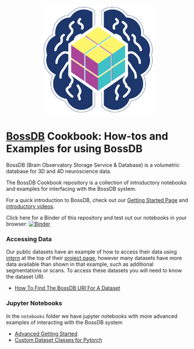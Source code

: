 <div align="center">
  <img src="logo.png" height = '300px'>
</div>

# [BossDB](https://bossdb.org/) Cookbook: How-tos and Examples for using BossDB

BossDB (Brain Observatory Storage Service & Database) is a volumetric database for 3D and 4D neuroscience data.

The BossDB Cookbook repository is a collection of introductory notebooks and examples for interfacing with the BossDB system. 

For a quick introduction to BossDB, check out our [Getting Started Page](https://bossdb.org/get-started) and [introductory videos](https://www.youtube.com/channel/UCOKBtUhLgr-AtfGUxA-K6lg/featured).

Click here for a Binder of this repository and test out our notebooks in your browser: [![Binder](https://mybinder.org/badge_logo.svg)](https://mybinder.org/v2/gh/aplbrain/bossdb_cookbook/HEAD?filepath=notebooks%2F)

### Accessing Data

Our public datasets have an example of how to access their data using [intern](https://github.com/jhuapl-boss/intern) at the top of their [project page](https://bossdb.org/projects), however many datasets have more data available than shown in that example, such as additional segmentations or scans. To access these datasets you will need to know the dataset URI. 

- [How To Find The BossDB URI For A Dataset](https://github.com/aplbrain/bossdb_cookbook/blob/main/How-To-Find-The-BossDB-URI-For-A-Dataset.md)


### Jupyter Notebooks
In the `notebooks` folder we have jupyter notebooks with more advanced examples of interacting with the BossDB system

- [Advanced Getting Started](https://github.com/aplbrain/bossdb_cookbook/blob/main/notebooks/Get-Started-Downloading-Data-with-Intern.ipynb)
- [Custom Dataset Classes for Pytorch](https://github.com/aplbrain/bossdb_cookbook/blob/main/notebooks/BossDB-Dataset-Classes-for-Pytorch-DataLoaders.ipynb)
